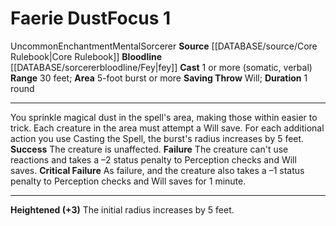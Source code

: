 ﻿---
actions: '[one-action]'
area: 5-foot burst or more
bloodline: '[[DATABASE/sorcererbloodline/Fey|Fey]]'
component:
- Somatic
- Verbal
duration: 1 round
heighten: '+3'
heighten_level: 1, 4, 7, 10
id: '508'
level: '1'
name: Faerie Dust
range: 30 feet
rarity: Uncommon
saving_throw: Will
school: Enchantment
source: '[[DATABASE/source/Core Rulebook|Core Rulebook]]'
trait:
- '[[DATABASE/trait/Enchantment|Enchantment]]'
- '[[DATABASE/trait/Mental|Mental]]'
- '[[DATABASE/trait/Sorcerer|Sorcerer]]'
- '[[DATABASE/trait/Uncommon|Uncommon]]'
type: Focus

---
# Faerie Dust<span class="item-type">Focus 1</span>

<span class="trait-uncommon item-trait">Uncommon</span><span class="item-trait">Enchantment</span><span class="item-trait">Mental</span><span class="item-trait">Sorcerer</span>
**Source** [[DATABASE/source/Core Rulebook|Core Rulebook]] 
**Bloodline** [[DATABASE/sorcererbloodline/Fey|fey]]
**Cast** <span class="action-icon">1</span> or more (somatic, verbal)
**Range** 30 feet; **Area** 5-foot burst or more
**Saving Throw** Will; **Duration** 1 round

---
You sprinkle magical dust in the spell's area, making those within easier to trick. Each creature in the area must attempt a Will save. For each additional action you use Casting the Spell, the burst's radius increases by 5 feet.
**Success** The creature is unaffected.
**Failure** The creature can't use reactions and takes a –2 status penalty to Perception checks and Will saves.
**Critical Failure** As failure, and the creature also takes a –1 status penalty to Perception checks and Will saves for 1 minute.

---
**Heightened (+3)** The initial radius increases by 5 feet.